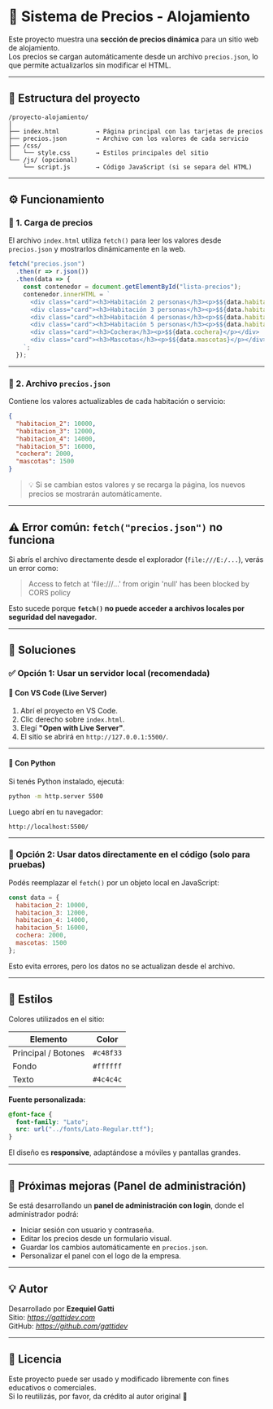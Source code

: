 # 🏨 Sistema de Precios - Alojamiento

Este proyecto muestra una **sección de precios dinámica** para un sitio web de alojamiento.  
Los precios se cargan automáticamente desde un archivo `precios.json`, lo que permite actualizarlos sin modificar el HTML.

---

## 📂 Estructura del proyecto

```
/proyecto-alojamiento/
│
├── index.html          → Página principal con las tarjetas de precios
├── precios.json        → Archivo con los valores de cada servicio
├── /css/
│   └── style.css       → Estilos principales del sitio
└── /js/ (opcional)
    └── script.js       → Código JavaScript (si se separa del HTML)
```

---

## ⚙️ Funcionamiento

### 🔹 1. Carga de precios
El archivo `index.html` utiliza `fetch()` para leer los valores desde `precios.json` y mostrarlos dinámicamente en la web.

```js
fetch("precios.json")
  .then(r => r.json())
  .then(data => {
    const contenedor = document.getElementById("lista-precios");
    contenedor.innerHTML = `
      <div class="card"><h3>Habitación 2 personas</h3><p>$${data.habitacion_2}</p></div>
      <div class="card"><h3>Habitación 3 personas</h3><p>$${data.habitacion_3}</p></div>
      <div class="card"><h3>Habitación 4 personas</h3><p>$${data.habitacion_4}</p></div>
      <div class="card"><h3>Habitación 5 personas</h3><p>$${data.habitacion_5}</p></div>
      <div class="card"><h3>Cochera</h3><p>$${data.cochera}</p></div>
      <div class="card"><h3>Mascotas</h3><p>$${data.mascotas}</p></div>
    `;
  });
```

---

### 🔹 2. Archivo `precios.json`
Contiene los valores actualizables de cada habitación o servicio:

```json
{
  "habitacion_2": 10000,
  "habitacion_3": 12000,
  "habitacion_4": 14000,
  "habitacion_5": 16000,
  "cochera": 2000,
  "mascotas": 1500
}
```

> 💡 Si se cambian estos valores y se recarga la página, los nuevos precios se mostrarán automáticamente.

---

## ⚠️ Error común: `fetch("precios.json")` no funciona

Si abrís el archivo directamente desde el explorador (`file:///E:/...`), verás un error como:

> Access to fetch at 'file:///...' from origin 'null' has been blocked by CORS policy

Esto sucede porque **`fetch()` no puede acceder a archivos locales por seguridad del navegador**.

---

## 🧠 Soluciones

### ✅ Opción 1: Usar un servidor local (recomendada)

#### 🔸 Con **VS Code (Live Server)**
1. Abrí el proyecto en VS Code.  
2. Clic derecho sobre `index.html`.  
3. Elegí **"Open with Live Server"**.  
4. El sitio se abrirá en `http://127.0.0.1:5500/`.

---

#### 🔸 Con **Python**
Si tenés Python instalado, ejecutá:
```bash
python -m http.server 5500
```
Luego abrí en tu navegador:
```
http://localhost:5500/
```

---

### 🧪 Opción 2: Usar datos directamente en el código (solo para pruebas)
Podés reemplazar el `fetch()` por un objeto local en JavaScript:
```js
const data = {
  habitacion_2: 10000,
  habitacion_3: 12000,
  habitacion_4: 14000,
  habitacion_5: 16000,
  cochera: 2000,
  mascotas: 1500
};
```
Esto evita errores, pero los datos no se actualizan desde el archivo.

---

## 🎨 Estilos

Colores utilizados en el sitio:

| Elemento     | Color     |
|---------------|-----------|
| Principal / Botones | `#c48f33` |
| Fondo         | `#ffffff` |
| Texto         | `#4c4c4c` |

**Fuente personalizada:**
```css
@font-face {
  font-family: "Lato";
  src: url("../fonts/Lato-Regular.ttf");
}
```

El diseño es **responsive**, adaptándose a móviles y pantallas grandes.

---

## 🔐 Próximas mejoras (Panel de administración)

Se está desarrollando un **panel de administración con login**, donde el administrador podrá:

- Iniciar sesión con usuario y contraseña.  
- Editar los precios desde un formulario visual.  
- Guardar los cambios automáticamente en `precios.json`.  
- Personalizar el panel con el logo de la empresa.  

---

## 💡 Autor
Desarrollado por **Ezequiel Gatti**  
Sitio: *https://gattidev.com*  
GitHub: *https://github.com/gattidev*

---

## 🧩 Licencia
Este proyecto puede ser usado y modificado libremente con fines educativos o comerciales.  
Si lo reutilizás, por favor, da crédito al autor original 🙌
